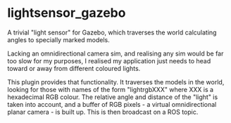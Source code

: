 # lightsensor_gazebo
A trivial "light sensor" for Gazebo, which traverses the world calculating angles to specially marked models.

Lacking an omnidirectional camera sim, and realising any sim would be far too slow for my purposes, I realised my application just
needs to head toward or away from different coloured lights.

This plugin provides that functionality. It traverses the models in the world, looking for those with names of the form "lightrgbXXX"
where XXX is a hexadecimal RGB colour. The relative angle and distance of the "light" is taken into account, and a buffer of RGB pixels -
a virtual omnidirectional planar camera - is built up. This is then broadcast on a ROS topic.
